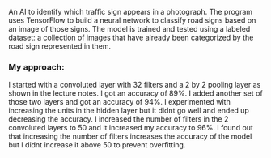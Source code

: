 An AI to identify which traffic sign appears in a photograph. The program uses TensorFlow to build a neural network to classify road signs based on an image of those signs. The model is trained and tested using a labeled dataset: a collection of images that have already been categorized by the road sign represented in them.

### My approach:
I started with a convoluted layer with 32 filters and a 2 by 2 pooling layer as shown in the lecture notes. I got an accuracy of 89%. I added another set of those two layers and got an accuracy of 94%. I experimented with increasing the units in the hidden layer but it didnt go well and ended up decreasing the accuracy. I increased the number of filters in the 2 convoluted layers to 50 and it increased my accuracy to 96%. I found out that increasing the number of filters increases the accuracy of the model but I didnt increase it above 50 to prevent overfitting.
